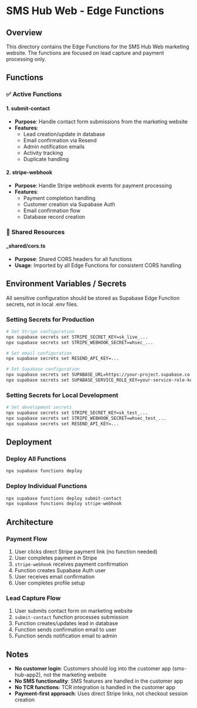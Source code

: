 # SMS Hub Web - Edge Functions

## Overview

This directory contains the Edge Functions for the SMS Hub Web marketing website. The functions are focused on lead capture and payment processing only.

## Functions

### ✅ Active Functions

#### 1. **submit-contact**
- **Purpose**: Handle contact form submissions from the marketing website
- **Features**: 
  - Lead creation/update in database
  - Email confirmation via Resend
  - Admin notification emails
  - Activity tracking
  - Duplicate handling

#### 2. **stripe-webhook**
- **Purpose**: Handle Stripe webhook events for payment processing
- **Features**:
  - Payment completion handling
  - Customer creation via Supabase Auth
  - Email confirmation flow
  - Database record creation

### 📁 Shared Resources

#### **_shared/cors.ts**
- **Purpose**: Shared CORS headers for all functions
- **Usage**: Imported by all Edge Functions for consistent CORS handling

## Environment Variables / Secrets

All sensitive configuration should be stored as Supabase Edge Function secrets, not in local .env files.

### Setting Secrets for Production

```bash
# Set Stripe configuration
npx supabase secrets set STRIPE_SECRET_KEY=sk_live_...
npx supabase secrets set STRIPE_WEBHOOK_SECRET=whsec_...

# Set email configuration
npx supabase secrets set RESEND_API_KEY=...

# Set Supabase configuration
npx supabase secrets set SUPABASE_URL=https://your-project.supabase.co
npx supabase secrets set SUPABASE_SERVICE_ROLE_KEY=your-service-role-key
```

### Setting Secrets for Local Development

```bash
# Set development secrets
npx supabase secrets set STRIPE_SECRET_KEY=sk_test_...
npx supabase secrets set STRIPE_WEBHOOK_SECRET=whsec_test_...
npx supabase secrets set RESEND_API_KEY=...
```

## Deployment

### Deploy All Functions
```bash
npx supabase functions deploy
```

### Deploy Individual Functions
```bash
npx supabase functions deploy submit-contact
npx supabase functions deploy stripe-webhook
```

## Architecture

### Payment Flow
1. User clicks direct Stripe payment link (no function needed)
2. User completes payment in Stripe
3. `stripe-webhook` receives payment confirmation
4. Function creates Supabase Auth user
5. User receives email confirmation
6. User completes profile setup

### Lead Capture Flow
1. User submits contact form on marketing website
2. `submit-contact` function processes submission
3. Function creates/updates lead in database
4. Function sends confirmation email to user
5. Function sends notification email to admin

## Notes

- **No customer login**: Customers should log into the customer app (sms-hub-app2), not the marketing website
- **No SMS functionality**: SMS features are handled in the customer app
- **No TCR functions**: TCR integration is handled in the customer app
- **Payment-first approach**: Uses direct Stripe links, not checkout session creation
